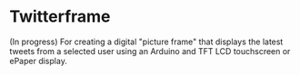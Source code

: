 # Twitterframe
(In progress)
For creating a digital "picture frame" that displays the latest tweets from a selected user using an Arduino and TFT LCD touchscreen or ePaper display.
